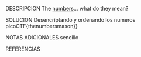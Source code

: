 DESCRIPCION
The [numbers](https://jupiter.challenges.picoctf.org/static/f209a32253affb6f547a585649ba4fda/the_numbers.png)... what do they mean?

SOLUCION
Desencriptando y ordenando los numeros
picoCTF{thenumbersmason}}

NOTAS ADICIONALES
sencillo

REFERENCIAS